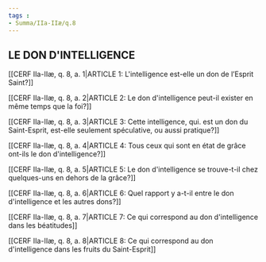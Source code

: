 ```yaml
---
tags : 
- Summa/IIa-IIæ/q.8
---
```


## LE DON D'INTELLIGENCE

[[CERF IIa-IIæ, q. 8, a. 1|ARTICLE 1: L'intelligence est-elle un don de l’Esprit Saint?]]

[[CERF IIa-IIæ, q. 8, a. 2|ARTICLE 2: Le don d'intelligence peut-il exister en même temps que la foi?]]

[[CERF IIa-IIæ, q. 8, a. 3|ARTICLE 3: Cette intelligence, qui. est un don du Saint-Esprit, est-elle seulement spéculative, ou aussi pratique?]]

[[CERF IIa-IIæ, q. 8, a. 4|ARTICLE 4: Tous ceux qui sont en état de grâce ont-ils le don d'intelligence?]]

[[CERF IIa-IIæ, q. 8, a. 5|ARTICLE 5: Le don d'intelligence se trouve-t-il chez quelques-uns en dehors de la grâce?]]

[[CERF IIa-IIæ, q. 8, a. 6|ARTICLE 6: Quel rapport y a-t-il entre le don d'intelligence et les autres dons?]]

[[CERF IIa-IIæ, q. 8, a. 7|ARTICLE 7: Ce qui correspond au don d'intelligence dans les béatitudes]]

[[CERF IIa-IIæ, q. 8, a. 8|ARTICLE 8: Ce qui correspond au don d'intelligence dans les fruits du Saint-Esprit]]

